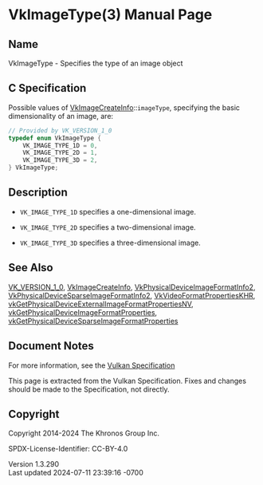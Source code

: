 # VkImageType(3) Manual Page

## Name

VkImageType - Specifies the type of an image object



## <a href="#_c_specification" class="anchor"></a>C Specification

Possible values of
[VkImageCreateInfo](https://registry.khronos.org/vulkan/specs/1.3-extensions/man/html/VkImageCreateInfo.html)::`imageType`, specifying the
basic dimensionality of an image, are:

``` c
// Provided by VK_VERSION_1_0
typedef enum VkImageType {
    VK_IMAGE_TYPE_1D = 0,
    VK_IMAGE_TYPE_2D = 1,
    VK_IMAGE_TYPE_3D = 2,
} VkImageType;
```

## <a href="#_description" class="anchor"></a>Description

- `VK_IMAGE_TYPE_1D` specifies a one-dimensional image.

- `VK_IMAGE_TYPE_2D` specifies a two-dimensional image.

- `VK_IMAGE_TYPE_3D` specifies a three-dimensional image.

## <a href="#_see_also" class="anchor"></a>See Also

[VK_VERSION_1_0](https://registry.khronos.org/vulkan/specs/1.3-extensions/man/html/VK_VERSION_1_0.html),
[VkImageCreateInfo](https://registry.khronos.org/vulkan/specs/1.3-extensions/man/html/VkImageCreateInfo.html),
[VkPhysicalDeviceImageFormatInfo2](https://registry.khronos.org/vulkan/specs/1.3-extensions/man/html/VkPhysicalDeviceImageFormatInfo2.html),
[VkPhysicalDeviceSparseImageFormatInfo2](https://registry.khronos.org/vulkan/specs/1.3-extensions/man/html/VkPhysicalDeviceSparseImageFormatInfo2.html),
[VkVideoFormatPropertiesKHR](https://registry.khronos.org/vulkan/specs/1.3-extensions/man/html/VkVideoFormatPropertiesKHR.html),
[vkGetPhysicalDeviceExternalImageFormatPropertiesNV](https://registry.khronos.org/vulkan/specs/1.3-extensions/man/html/vkGetPhysicalDeviceExternalImageFormatPropertiesNV.html),
[vkGetPhysicalDeviceImageFormatProperties](https://registry.khronos.org/vulkan/specs/1.3-extensions/man/html/vkGetPhysicalDeviceImageFormatProperties.html),
[vkGetPhysicalDeviceSparseImageFormatProperties](https://registry.khronos.org/vulkan/specs/1.3-extensions/man/html/vkGetPhysicalDeviceSparseImageFormatProperties.html)

## <a href="#_document_notes" class="anchor"></a>Document Notes

For more information, see the <a
href="https://registry.khronos.org/vulkan/specs/1.3-extensions/html/vkspec.html#VkImageType"
target="_blank" rel="noopener">Vulkan Specification</a>

This page is extracted from the Vulkan Specification. Fixes and changes
should be made to the Specification, not directly.

## <a href="#_copyright" class="anchor"></a>Copyright

Copyright 2014-2024 The Khronos Group Inc.

SPDX-License-Identifier: CC-BY-4.0

Version 1.3.290  
Last updated 2024-07-11 23:39:16 -0700

